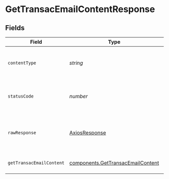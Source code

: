 # GetTransacEmailContentResponse


## Fields

| Field                                                                                  | Type                                                                                   | Required                                                                               | Description                                                                            |
| -------------------------------------------------------------------------------------- | -------------------------------------------------------------------------------------- | -------------------------------------------------------------------------------------- | -------------------------------------------------------------------------------------- |
| `contentType`                                                                          | *string*                                                                               | :heavy_check_mark:                                                                     | HTTP response content type for this operation                                          |
| `statusCode`                                                                           | *number*                                                                               | :heavy_check_mark:                                                                     | HTTP response status code for this operation                                           |
| `rawResponse`                                                                          | [AxiosResponse](https://axios-http.com/docs/res_schema)                                | :heavy_check_mark:                                                                     | Raw HTTP response; suitable for custom response parsing                                |
| `getTransacEmailContent`                                                               | [components.GetTransacEmailContent](../../models/components/gettransacemailcontent.md) | :heavy_minus_sign:                                                                     | Transactional email content                                                            |